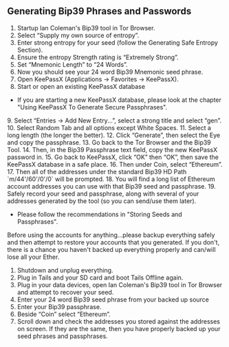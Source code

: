## Generating Bip39 Phrases and Passwords

1. Startup Ian Coleman's Bip39 tool in Tor Browser.
2. Select “Supply my own source of entropy”.
2. Enter strong entropy for your seed (follow the Generating Safe Entropy Section).
3. Ensure the entropy Strength rating is “Extremely Strong”.
4. Set “Mnemonic Length” to “24 Words”.
5. Now you should see your 24 word Bip39 Mnemonic seed phrase.
6. Open KeePassX (Applications → Favorites → KeePassX).
7. Start or open an existing KeePassX database
<ul>
    <li>If you are starting a new KeePassX database, please look at the chapter "Using KeePassX To Generate Secure Passphrases".</li>
</ul>
9. Select “Entries → Add New Entry...”, select a strong title and select “gen”.
10. Select Random Tab and all options except White Spaces.
11. Select a long length (the longer the better).
12. Click “Generate”, then select the Eye and copy the passphrase.
13. Go back to the Tor Browser and the Bip39 Tool.
14. Then, in the Bip39 Passphrase text field, copy the new KeePassX password in.
15. Go back to KeePassX, click “OK” then “OK”, then save the KeePassX database in a safe place.
16. Then under Coin, select “Ethereum”.
17. Then all of the addresses under the standard Bip39 HD Path `m/44'/60'/0'/0` will be prompted.
18. You will find a long list of Ethereum account addresses you can use with that Bip39 seed and passphrase.
19. Safely record your seed and passphrase, along with several of your addresses generated by the tool (so you can send/use them later).
<ul>
    <li>Please follow the recommendations in "Storing Seeds and Passphrases".</li>
</ul>

Before using the accounts for anything...please backup everything safely and then attempt to restore your accounts that you generated. If you don't, there is a chance you haven't backed up everything properly and can/will lose all your Ether.

1. Shutdown and unplug everything.
2. Plug in Tails and your SD card and boot Tails Offline again.
3. Plug in your data devices, open Ian Coleman's Bip39 tool in Tor Browser and attempt to recover your seed.
4. Enter your 24 word Bip39 seed phrase from your backed up source
5. Enter your Bip39 passphrase.
6. Beside “Coin” select “Ethereum”.
7. Scroll down and check the addresses you stored against the addresses on screen. If they are the same, then you have properly backed up your seed phrases and passphrases.
